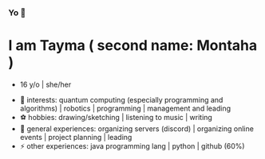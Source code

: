 ### Yo 👾

# I am Tayma ( second name: Montaha )
* 16 y/o | she/her

- 🔭 interests: quantum computing (especially programming and algorithms) | robotics | programming | management and leading
- ⚽ hobbies: drawing/sketching | listening to music | writing
- 💼 general experiences: organizing servers (discord) | organizing online events | project planning | leading 
- ⚡ other experiences: java programming lang | python | github (60%)
